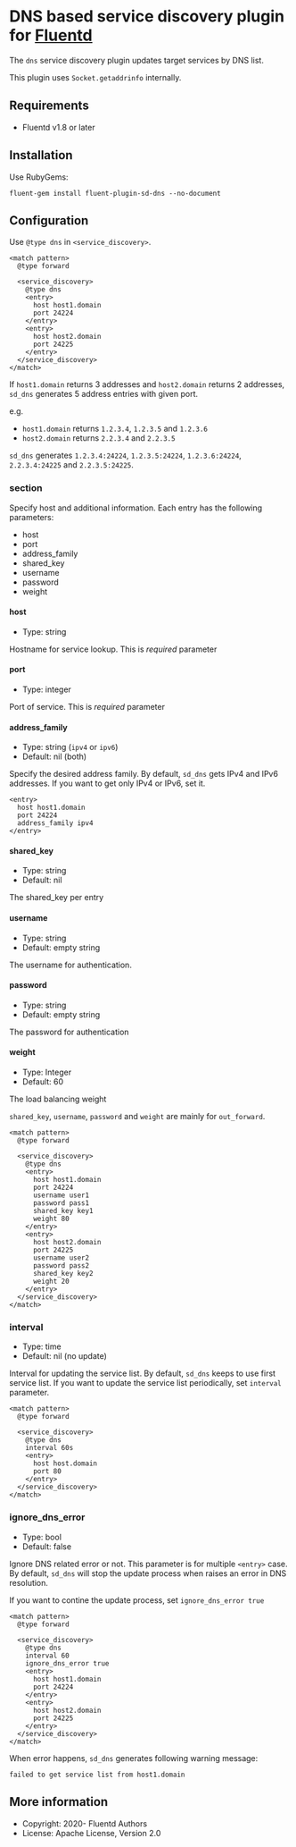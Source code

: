 # DNS based service discovery plugin for [Fluentd](https://fluentd.org)

The `dns` service discovery plugin updates target services by DNS list.

This plugin uses `Socket.getaddrinfo` internally.

## Requirements

- Fluentd v1.8 or later

## Installation

Use RubyGems:

    fluent-gem install fluent-plugin-sd-dns --no-document

## Configuration

Use `@type dns` in `<service_discovery>`.

```
<match pattern>
  @type forward

  <service_discovery>
    @type dns
    <entry>
      host host1.domain
      port 24224
    </entry>
    <entry>
      host host2.domain
      port 24225
    </entry>
  </service_discovery>
</match>
```

If `host1.domain` returns 3 addresses and `host2.domain` returns 2 addresses, `sd_dns` generates 5 address entries with given port.

e.g.

- `host1.domain` returns `1.2.3.4`, `1.2.3.5` and `1.2.3.6`
- `host2.domain` returns `2.2.3.4` and `2.2.3.5`

`sd_dns` generates `1.2.3.4:24224`, `1.2.3.5:24224`, `1.2.3.6:24224`, `2.2.3.4:24225` and `2.2.3.5:24225`.

### <entry> section

Specify host and additional information. Each entry has the following parameters:

- host
- port
- address_family
- shared_key
- username
- password
- weight

#### host

- Type: string

Hostname for service lookup. This is *required* parameter

#### port

- Type: integer

Port of service. This is *required* parameter

#### address_family

- Type: string (`ipv4` or `ipv6`)
- Default: nil (both)

Specify the desired address family. By default, `sd_dns` gets IPv4 and IPv6 addresses. If you want to get only IPv4 or IPv6, set it.

```
<entry>
  host host1.domain
  port 24224
  address_family ipv4
</entry>
```

#### shared_key

- Type: string
- Default: nil

The shared_key per entry

#### username

- Type: string
- Default: empty string

The username for authentication.

#### password

- Type: string
- Default: empty string

The password for authentication

#### weight

- Type: Integer
- Default: 60

The load balancing weight

`shared_key`, `username`, `password` and `weight` are mainly for `out_forward`.

```
<match pattern>
  @type forward

  <service_discovery>
    @type dns
    <entry>
      host host1.domain
      port 24224
      username user1
      password pass1
      shared_key key1
      weight 80
    </entry>
    <entry>
      host host2.domain
      port 24225
      username user2
      password pass2
      shared_key key2
      weight 20
    </entry>
  </service_discovery>
</match>
```

### interval

- Type: time
- Default: nil (no update)

Interval for updating the service list. By default, `sd_dns` keeps to use first service list. If you want to update the service list periodically, set `interval` parameter.

```
<match pattern>
  @type forward

  <service_discovery>
    @type dns
    interval 60s
    <entry>
      host host.domain
      port 80
    </entry>
  </service_discovery>
</match>
```

### ignore_dns_error

- Type: bool
- Default: false

Ignore DNS related error or not. This parameter is for multiple `<entry>` case. By default, `sd_dns` will stop the update process when raises an error in DNS resolution.

If you want to contine the update process, set `ignore_dns_error true`

```
<match pattern>
  @type forward

  <service_discovery>
    @type dns
    interval 60
    ignore_dns_error true
    <entry>
      host host1.domain
      port 24224
    </entry>
    <entry>
      host host2.domain
      port 24225
    </entry>
  </service_discovery>
</match>
```

When error happens, `sd_dns` generates following warning message:

```
failed to get service list from host1.domain
```

## More information

- Copyright: 2020- Fluentd Authors
- License: Apache License, Version 2.0
